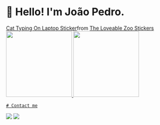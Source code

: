 # 👋 Hello! I'm João Pedro.

<div class="tenor-gif-embed" data-postid="14467181" data-share-method="host" data-aspect-ratio="1" data-width="100%"><a href="https://tenor.com/view/the-loveable-zoo-cat-purple-laptop-busy-gif-14467181">Cat Typing On Laptop Sticker</a>from <a href="https://tenor.com/search/the+loveable+zoo-stickers">The Loveable Zoo Stickers</a></div> <script type="text/javascript" async src="https://tenor.com/embed.js"></script>
<div>
<a href="https://github.com/torrescf">
<img loading="lazy" height="180em" src="https://github-readme-stats.vercel.app/api/top-langs/?username=torrescf&layout=compact&langs_count=7&theme=dracula"/>
<img loading="lazy" height="180em" src="https://github-readme-stats.vercel.app/api?username=torrescf&show_icons=true&theme=dracula&include_all_commits=true&count_private=true"/>
</div>

    # Contact me

<a href = "mailto:joaopedrooliveiradejesusm@gmail.com"><img loading="lazy" src="https://img.shields.io/badge/Gmail-D14836?style=for-the-badge&logo=gmail&logoColor=white" target="_blank"></a>
<a href="https://www.linkedin.com/in/joaopedrooliveiradejesusmachado/" target="_blank"><img loading="lazy" src="https://img.shields.io/badge/-LinkedIn-%230077B5?style=for-the-badge&logo=linkedin&logoColor=white" target="_blank"></a>   
</div>

